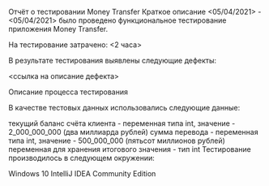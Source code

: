 Отчёт о тестировании Money Transfer
Краткое описание
<05/04/2021> - <05/04/2021> было проведено функциональное тестирование приложения Money Transfer.

На тестирование затрачено: <2 часа>

В результате тестирования выявлены следующие дефекты:

<ссылка на описание дефекта>

Описание процесса тестирования

В качестве тестовых данных использовались следующие данные:

текущий баланс счёта клиента - переменная типа int, значение - 2_000_000_000 (два миллиарда рублей)
сумма перевода - переменная типа int, значение - 500_000_000 (пятьсот миллионов рублей)
переменная для хранения итогового значения - тип int
Тестирование производилось в следующем окружении:

Windows 10
IntelliJ IDEA Community Edition
